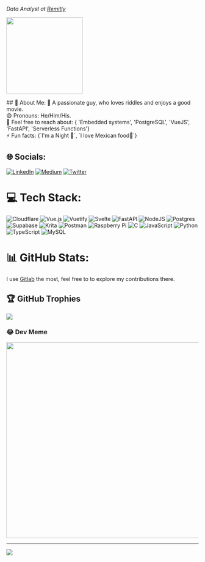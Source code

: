  
<p><em>Data Analyst at <a href="https://www.remitly.com/">Remitly
</a>
</em></p>
<p><img src="https://media.giphy.com/media/jkSvCVEXWlOla/giphy.gif" width="200"> </p>
## 💫 About Me:
🔭 A passionate guy, who loves riddles and enjoys a good movie.<br>😄 Pronouns: He/Him/His.<br>💬 Feel free to reach about: { 'Embedded systems', 'PostgreSQL', 'VueJS', 'FastAPI', 'Serverless Functions'}<br>⚡ Fun facts: {`I'm a Night 🦉`,  `I love Mexican food🌮`}

## 🌐 Socials:
[![LinkedIn](https://img.shields.io/badge/LinkedIn-%230077B5.svg?logo=linkedin&logoColor=white)](https://linkedin.com/in/lestherborge) [![Medium](https://img.shields.io/badge/Medium-12100E?logo=medium&logoColor=white)](https://medium.com/@lestherborge) [![Twitter](https://img.shields.io/badge/Twitter-%231DA1F2.svg?logo=Twitter&logoColor=white)](https://twitter.com/lesthersk) 

# 💻 Tech Stack:
![Cloudflare](https://img.shields.io/badge/Cloudflare-F38020?style=for-the-badge&logo=Cloudflare&logoColor=white) ![Vue.js](https://img.shields.io/badge/vuejs-%2335495e.svg?style=for-the-badge&logo=vuedotjs&logoColor=%234FC08D) ![Vuetify](https://img.shields.io/badge/Vuetify-1867C0?style=for-the-badge&logo=vuetify&logoColor=AEDDFF) ![Svelte](https://img.shields.io/badge/svelte-%23f1413d.svg?style=for-the-badge&logo=svelte&logoColor=white) ![FastAPI](https://img.shields.io/badge/FastAPI-005571?style=for-the-badge&logo=fastapi) ![NodeJS](https://img.shields.io/badge/node.js-6DA55F?style=for-the-badge&logo=node.js&logoColor=white) ![Postgres](https://img.shields.io/badge/postgres-%23316192.svg?style=for-the-badge&logo=postgresql&logoColor=white) 	![Supabase](https://img.shields.io/badge/Supabase-3ECF8E?style=for-the-badge&logo=supabase&logoColor=white) ![Krita](https://img.shields.io/badge/Krita-203759?style=for-the-badge&logo=krita&logoColor=EEF37B) ![Postman](https://img.shields.io/badge/Postman-FF6C37?style=for-the-badge&logo=postman&logoColor=white) ![Raspberry Pi](https://img.shields.io/badge/-RaspberryPi-C51A4A?style=for-the-badge&logo=Raspberry-Pi) ![C](https://img.shields.io/badge/c-%2300599C.svg?style=for-the-badge&logo=c&logoColor=white) ![JavaScript](https://img.shields.io/badge/javascript-%23323330.svg?style=for-the-badge&logo=javascript&logoColor=%23F7DF1E) ![Python](https://img.shields.io/badge/python-3670A0?style=for-the-badge&logo=python&logoColor=ffdd54) ![TypeScript](https://img.shields.io/badge/typescript-%23007ACC.svg?style=for-the-badge&logo=typescript&logoColor=white) ![MySQL](https://img.shields.io/badge/mysql-%2300f.svg?style=for-the-badge&logo=mysql&logoColor=white)
# 📊 GitHub Stats:
I use [Gitlab](https://gitlab.com/lesthersk/lestherborge) the most, feel free to to explore my contributions there.

## 🏆 GitHub Trophies
![](https://github-profile-trophy.vercel.app/?username=lesthersk&theme=radical&no-frame=false&no-bg=true&margin-w=4)

### 😂 Dev Meme
<img src="https://i.chzbgr.com/full/9707762432/hC309A4DD/animal-am-testing-this-program-or-is-testing" width="512px"/>

---
[![](https://visitcount.itsvg.in/api?id=lesthersk&icon=0&color=0)](https://visitcount.itsvg.in)
